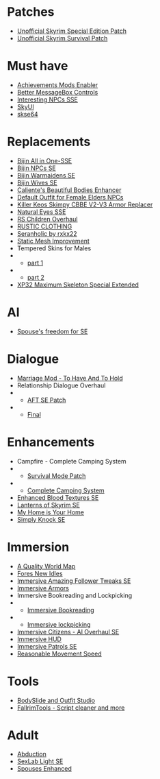 # Patches

* [Unofficial Skyrim Special Edition Patch](https://www.nexusmods.com/skyrimspecialedition/mods/266)
* [Unofficial Skyrim Survival Patch](https://www.nexusmods.com/skyrimspecialedition/mods/12655)

# Must have

* [Achievements Mods Enabler](https://www.nexusmods.com/skyrimspecialedition/mods/245/)
* [Better MessageBox Controls](https://www.nexusmods.com/skyrimspecialedition/mods/1428)
* [Interesting NPCs SSE](http://3dnpc.com/)
* [SkyUI](https://www.nexusmods.com/skyrimspecialedition/mods/12604)
* [skse64](http://skse.silverlock.org/)

# Replacements
* [Bijin All in One-SSE](https://www.nexusmods.com/skyrimspecialedition/mods/11)
* [Bijin NPCs SE](https://www.nexusmods.com/skyrimspecialedition/mods/11287)
* [Bijin Warmaidens SE](https://www.nexusmods.com/skyrimspecialedition/mods/1825)
* [Bijin Wives SE](https://www.nexusmods.com/skyrimspecialedition/mods/11247)
* [Caliente's Beautiful Bodies Enhancer](https://www.nexusmods.com/skyrimspecialedition/mods/198/)
* [Default Outfit for Female Elders NPCs](https://www.nexusmods.com/skyrimspecialedition/mods/9983)
* [Killer Keos Skimpy CBBE V2-V3 Armor Replacer](https://www.nexusmods.com/skyrimspecialedition/mods/13431/)
* [Natural Eyes SSE](https://www.nexusmods.com/skyrimspecialedition/mods/10099)
* [RS Children Overhaul](https://www.nexusmods.com/skyrimspecialedition/mods/2650)
* [RUSTIC CLOTHING](https://www.nexusmods.com/skyrimspecialedition/mods/4703)
* [Seranholic by rxkx22](https://www.nexusmods.com/skyrimspecialedition/mods/13027)
* [Static Mesh Improvement](https://www.nexusmods.com/skyrimspecialedition/mods/659)
* Tempered Skins for Males
* * [part 1](https://www.nexusmods.com/skyrimspecialedition/mods/7902)
* * [part 2](https://www.loverslab.com/files/file/3692-sos-light-version-with-tempered-skins-for-males-sse/)
* [XP32 Maximum Skeleton Special Extended](https://www.nexusmods.com/skyrimspecialedition/mods/1988)

# AI
* [Spouse's freedom for SE](https://www.nexusmods.com/skyrimspecialedition/mods/8742)

# Dialogue
* [Marriage Mod - To Have And To Hold](https://www.nexusmods.com/skyrimspecialedition/mods/8589)
* Relationship Dialogue Overhaul
* * [AFT SE Patch](https://www.nexusmods.com/skyrimspecialedition/mods/1187)
* * [Final](https://www.nexusmods.com/skyrimspecialedition/mods/1187)

# Enhancements
* Campfire - Complete Camping System
* * [Survival Mode Patch](https://www.nexusmods.com/skyrimspecialedition/mods/667)
* * [Complete Camping System](https://www.nexusmods.com/skyrimspecialedition/mods/667)
* [Enhanced Blood Textures SE](https://www.nexusmods.com/skyrimspecialedition/mods/2357)
* [Lanterns of Skyrim SE](https://www.nexusmods.com/skyrimspecialedition/mods/2429)
* [My Home is Your Home](https://www.nexusmods.com/skyrimspecialedition/mods/7096)
* [Simply Knock SE](https://www.nexusmods.com/skyrimspecialedition/mods/14098)

# Immersion
* [A Quality World Map](https://www.nexusmods.com/skyrimspecialedition/mods/5804)
* [Fores New Idles](https://www.nexusmods.com/skyrimspecialedition/mods/3038)
* [Immersive Amazing Follower Tweaks SE](https://www.nexusmods.com/skyrimspecialedition/mods/14722)
* [Immersive Armors](https://www.nexusmods.com/skyrimspecialedition/mods/3479)
* Immersive Bookreading and Lockpicking
* * [Immersive Bookreading](https://www.nexusmods.com/skyrimspecialedition/mods/4541)
* * [Immersive lockpicking](https://www.nexusmods.com/skyrimspecialedition/mods/4541)
* [Immersive Citizens - AI Overhaul SE](https://www.nexusmods.com/skyrimspecialedition/mods/173)
* [Immersive HUD](https://www.nexusmods.com/skyrimspecialedition/mods/12440)
* [Immersive Patrols SE](https://www.nexusmods.com/skyrimspecialedition/mods/718)
* [Reasonable Movement Speed](https://www.nexusmods.com/skyrimspecialedition/mods/3422)

# Tools
* [BodySlide and Outfit Studio](https://www.nexusmods.com/skyrimspecialedition/mods/201)
* [FallrimTools - Script cleaner and more](https://www.nexusmods.com/skyrimspecialedition/mods/5031)

# Adult
* [Abduction](https://www.loverslab.com/files/file/4058-abduction-sse/)
* [SexLab Light SE](https://www.loverslab.com/files/file/4432-sexlab-light-se/)
* [Spouses Enhanced](https://www.loverslab.com/files/file/2143-spouses-enhanced-173-14-oct-2015/)
